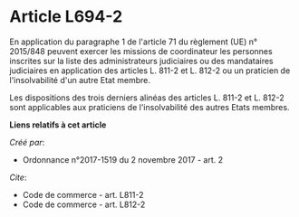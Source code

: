 # Article L694-2

En application du paragraphe 1 de l'article 71 du règlement (UE) n° 2015/848 peuvent exercer les missions de coordinateur les
personnes inscrites sur la liste des administrateurs judiciaires ou des mandataires judiciaires en application des articles
L. 811-2 et L. 812-2 ou un praticien de l'insolvabilité d'un autre Etat membre. 

Les dispositions des trois derniers alinéas des articles L. 811-2 et L. 812-2 sont applicables aux praticiens de
l'insolvabilité des autres Etats membres.

**Liens relatifs à cet article**

_Créé par_:

  - Ordonnance n°2017-1519 du 2 novembre 2017 - art. 2

_Cite_:

  - Code de commerce - art. L811-2
  - Code de commerce - art. L812-2
